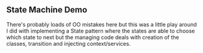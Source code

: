 ## State Machine Demo

There's probably loads of OO mistakes here but this was a little play around I did with implementing a State pattern where the states are able to choose which state to next but the managing code deals with creation of the classes, transition and injecting context/services.